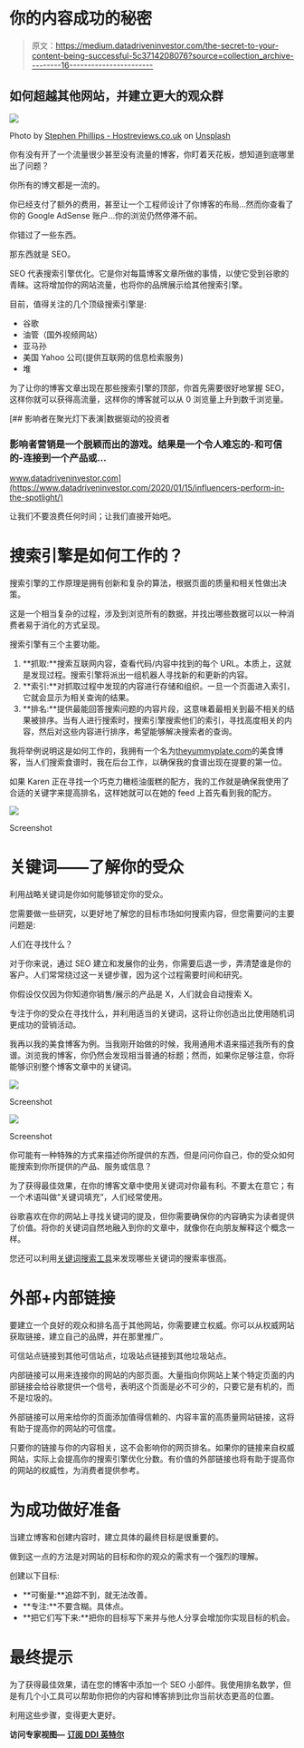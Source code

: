# 你的内容成功的秘密

> 原文：<https://medium.datadriveninvestor.com/the-secret-to-your-content-being-successful-5c3714208076?source=collection_archive---------16----------------------->

## 如何超越其他网站，并建立更大的观众群

![](img/c5f9636e388a7a97734a0253a41c0fb1.png)

Photo by [Stephen Phillips - Hostreviews.co.uk](https://unsplash.com/@hostreviews?utm_source=medium&utm_medium=referral) on [Unsplash](https://unsplash.com?utm_source=medium&utm_medium=referral)

你有没有开了一个流量很少甚至没有流量的博客，你盯着天花板，想知道到底哪里出了问题？

你所有的博文都是一流的。

你已经支付了额外的费用，甚至让一个工程师设计了你博客的布局…然而你查看了你的 Google AdSense 账户…你的浏览仍然停滞不前。

你错过了一些东西。

那东西就是 SEO。

SEO 代表搜索引擎优化。它是你对每篇博客文章所做的事情，以使它受到谷歌的青睐。这将增加你的网站流量，也将你的品牌展示给其他搜索引擎。

目前，值得关注的几个顶级搜索引擎是:

*   谷歌
*   油管（国外视频网站）
*   亚马孙
*   美国 Yahoo 公司(提供互联网的信息检索服务)
*   堆

为了让你的博客文章出现在那些搜索引擎的顶部，你首先需要很好地掌握 SEO，这样你就可以获得高流量，这样你的博客就可以从 0 浏览量上升到数千浏览量。

[](https://www.datadriveninvestor.com/2020/01/15/influencers-perform-in-the-spotlight/) [## 影响者在聚光灯下表演|数据驱动的投资者

### 影响者营销是一个脱颖而出的游戏。结果是一个令人难忘的-和可信的-连接到一个产品或…

www.datadriveninvestor.com](https://www.datadriveninvestor.com/2020/01/15/influencers-perform-in-the-spotlight/) 

让我们不要浪费任何时间；让我们直接开始吧。

# 搜索引擎是如何工作的？

搜索引擎的工作原理是拥有创新和复杂的算法，根据页面的质量和相关性做出决策。

这是一个相当复杂的过程，涉及到浏览所有的数据，并找出哪些数据可以以一种消费者易于消化的方式呈现。

搜索引擎有三个主要功能。

1.  **抓取:**搜索互联网内容，查看代码/内容中找到的每个 URL。本质上，这就是发现过程。搜索引擎将派出一组机器人寻找新的和更新的内容。
2.  **索引:**对抓取过程中发现的内容进行存储和组织。一旦一个页面进入索引，它就会显示为相关查询的结果。
3.  **排名:**提供最能回答搜索问题的内容片段，这意味着最相关到最不相关的结果被排序。当有人进行搜索时，搜索引擎搜索他们的索引，寻找高度相关的内容，然后对这些内容进行排序，希望能够解决搜索者的查询。

我将举例说明这是如何工作的，我拥有一个名为[theyummyplate.com](https://theyummyplate.com/)的美食博客，当人们搜索食谱时，我在后台工作，以确保我的食谱出现在提要的第一位。

如果 Karen 正在寻找一个巧克力橄榄油蛋糕的配方，我的工作就是确保我使用了合适的关键字来提高排名，这样她就可以在她的 feed 上首先看到我的配方。

![](img/e362ac3a8bd6b31fb2471e77d7a5c242.png)

Screenshot

# 关键词——了解你的受众

利用战略关键词是你如何能够锁定你的受众。

您需要做一些研究，以更好地了解您的目标市场如何搜索内容，但您需要问的主要问题是:

人们在寻找什么？

对于你来说，通过 SEO 建立和发展你的业务，你需要后退一步，弄清楚谁是你的客户。人们常常绕过这一关键步骤，因为这个过程需要时间和研究。

你假设仅仅因为你知道你销售/展示的产品是 X，人们就会自动搜索 X。

专注于你的受众在寻找什么，并利用适当的关键词，这将让你创造出比使用随机词更成功的营销活动。

我再以我的美食博客为例。当我刚开始做的时候，我用通用术语来描述我所有的食谱。浏览我的博客，你仍然会发现相当普通的标题；然而，如果你足够注意，你将能够识别整个博客文章中的关键词。

![](img/de2baeb8878a07b5ac1866cfa9c11681.png)

Screenshot

![](img/184c518f0a4cbe18e4ce5e2d4d03c670.png)

Screenshot

你可能有一种特殊的方式来描述你所提供的东西，但是问问你自己，你的受众如何能搜索到你所提供的产品、服务或信息？

为了获得最佳效果，在你的博客文章中使用关键词对你最有利。不要太在意它；有一个术语叫做“关键词填充”，人们经常使用。

谷歌喜欢在你的网站上寻找关键词的提及，但你需要确保你的内容确实为读者提供了价值。将你的关键词自然地融入到你的文章中，就像你在向朋友解释这个概念一样。

您还可以利用[关键词搜索工具](https://keywordtool.io/)来发现哪些关键词的搜索率很高。

# 外部+内部链接

要建立一个良好的观众和排名高于其他网站，你需要建立权威。你可以从权威网站获取链接，建立自己的品牌，并在那里推广。

可信站点链接到其他可信站点，垃圾站点链接到其他垃圾站点。

内部链接可以用来连接你的网站的内部页面。大量指向你网站上某个特定页面的内部链接会给谷歌提供一个信号，表明这个页面是必不可少的，只要它是有机的，而不是垃圾的。

外部链接可以用来给你的页面添加值得信赖的、内容丰富的高质量网站链接，这将有助于提高你的网站的可信度。

只要你的链接与你的内容相关，这不会影响你的网页排名。如果你的链接来自权威网站，实际上会提高你的搜索引擎优化分数。有价值的外部链接也将有助于提高你的网站的权威性，为消费者提供参考。

# 为成功做好准备

当建立博客和创建内容时，建立具体的最终目标是很重要的。

做到这一点的方法是对网站的目标和你的观众的需求有一个强烈的理解。

创建以下目标:

*   **可衡量:**追踪不到，就无法改善。
*   **专注:**不要含糊。具体点。
*   **把它们写下来:**把你的目标写下来并与他人分享会增加你实现目标的机会。

# 最终提示

为了获得最佳效果，请在您的博客中添加一个 SEO 小部件。我使用排名数学，但是有几个小工具可以帮助你把你的内容和博客排到比你当前状态更高的位置。

利用这些步骤，变得更大更好。

**访问专家视图—** [**订阅 DDI 英特尔**](https://datadriveninvestor.com/ddi-intel)